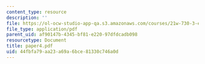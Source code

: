 ```yaml
---
content_type: resource
description: ''
file: https://ol-ocw-studio-app-qa.s3.amazonaws.com/courses/21w-730-3-expository-writing-autobiography-theory-and-practice-spring-2001/44fbfa79aa23a69a6bce81330c746a0d_paper4.pdf
file_type: application/pdf
parent_uid: af90147b-4345-bf81-e220-97dfdcadb098
resourcetype: Document
title: paper4.pdf
uid: 44fbfa79-aa23-a69a-6bce-81330c746a0d
---
```

